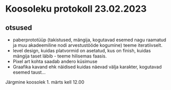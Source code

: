 # Koosoleku protokoll 23.02.2023
## otsused
- paberprototüüp (takistused, mängija, kogutavad esemed nagu raamatud ja muu akadeemiline nodi arvestustööde kogumine) teeme iteratiivselt. 
- level design, kuidas platvormid on asetatud, kus on finish, kuidas mängija taset läbib - teeme hilisemas faasis.
- Pixel art kohta saadab andero küsimuse
- Graafika kavand ehk näidised kuidas näevad välja karakter, kogutavad esemed taust...

Järgmine koosolek 1. märts kell 12.00 
